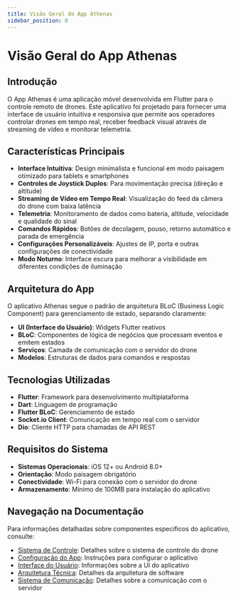 ```yaml
---
title: Visão Geral do App Athenas
sidebar_position: 0
---
```


# Visão Geral do App Athenas

## Introdução

O App Athenas é uma aplicação móvel desenvolvida em Flutter para o controle remoto de drones. Este aplicativo foi projetado para fornecer uma interface de usuário intuitiva e responsiva que permite aos operadores controlar drones em tempo real, receber feedback visual através de streaming de vídeo e monitorar telemetria.

## Características Principais

- **Interface Intuitiva**: Design minimalista e funcional em modo paisagem otimizado para tablets e smartphones
- **Controles de Joystick Duplos**: Para movimentação precisa (direção e altitude)
- **Streaming de Vídeo em Tempo Real**: Visualização do feed da câmera do drone com baixa latência
- **Telemetria**: Monitoramento de dados como bateria, altitude, velocidade e qualidade do sinal
- **Comandos Rápidos**: Botões de decolagem, pouso, retorno automático e parada de emergência
- **Configurações Personalizáveis**: Ajustes de IP, porta e outras configurações de conectividade
- **Modo Noturno**: Interface escura para melhorar a visibilidade em diferentes condições de iluminação

## Arquitetura do App

O aplicativo Athenas segue o padrão de arquitetura BLoC (Business Logic Component) para gerenciamento de estado, separando claramente:

- **UI (Interface do Usuário)**: Widgets Flutter reativos
- **BLoC**: Componentes de lógica de negócios que processam eventos e emitem estados
- **Serviços**: Camada de comunicação com o servidor do drone
- **Modelos**: Estruturas de dados para comandos e respostas

## Tecnologias Utilizadas

- **Flutter**: Framework para desenvolvimento multiplataforma
- **Dart**: Linguagem de programação
- **Flutter BLoC**: Gerenciamento de estado
- **Socket.io Client**: Comunicação em tempo real com o servidor
- **Dio**: Cliente HTTP para chamadas de API REST

## Requisitos do Sistema

- **Sistemas Operacionais**: iOS 12+ ou Android 8.0+
- **Orientação**: Modo paisagem obrigatório
- **Conectividade**: Wi-Fi para conexão com o servidor do drone
- **Armazenamento**: Mínimo de 100MB para instalação do aplicativo

## Navegação na Documentação

Para informações detalhadas sobre componentes específicos do aplicativo, consulte:

- [Sistema de Controle](controle): Detalhes sobre o sistema de controle do drone
- [Configuração do App](config): Instruções para configurar o aplicativo
- [Interface do Usuário](interface): Informações sobre a UI do aplicativo
- [Arquitetura Técnica](arquitetura): Detalhes da arquitetura de software
- [Sistema de Comunicação](comunicacao): Detalhes sobre a comunicação com o servidor